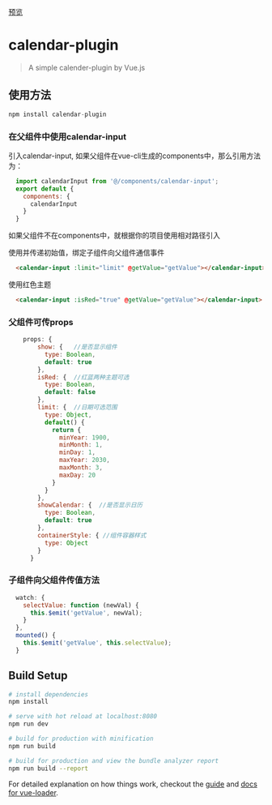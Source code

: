 [预览](https://reusjs.github.io/calendar-plugin/)

# calendar-plugin

> A simple calender-plugin by Vue.js

## 使用方法

```javascript
npm install calendar-plugin
```

### 在父组件中使用calendar-input
引入calendar-input, 如果父组件在vue-cli生成的components中，那么引用方法为：

```javascript
  import calendarInput from '@/components/calendar-input';
  export default {
    components: {
      calendarInput
    }
  }
```

如果父组件不在components中，就根据你的项目使用相对路径引入

使用并传递初始值，绑定子组件向父组件通信事件

```html
  <calendar-input :limit="limit" @getValue="getValue"></calendar-input>
```

使用红色主题

```html
  <calendar-input :isRed="true" @getValue="getValue"></calendar-input>
```



### 父组件可传props

```javascript
    props: {
        show: {   //是否显示组件
          type: Boolean,
          default: true
        },
        isRed: {  //红蓝两种主题可选
          type: Boolean,
          default: false
        },
        limit: {  //日期可选范围
          type: Object,
          default() {
            return {
              minYear: 1900,
              minMonth: 1,
              minDay: 1,
              maxYear: 2030,
              maxMonth: 3,
              maxDay: 20
            }
          }
        },
        showCalendar: {  //是否显示日历
          type: Boolean,
          default: true
        },
        containerStyle: { //组件容器样式
          type: Object
        }
      }
```

### 子组件向父组件传值方法

```javascript
  watch: {
    selectValue: function (newVal) {
      this.$emit('getValue', newVal);
    }
  },
  mounted() {
    this.$emit('getValue', this.selectValue);
  } 
```

## Build Setup

``` bash
# install dependencies
npm install

# serve with hot reload at localhost:8080
npm run dev

# build for production with minification
npm run build

# build for production and view the bundle analyzer report
npm run build --report
```

For detailed explanation on how things work, checkout the [guide](http://vuejs-templates.github.io/webpack/) and [docs for vue-loader](http://vuejs.github.io/vue-loader).

